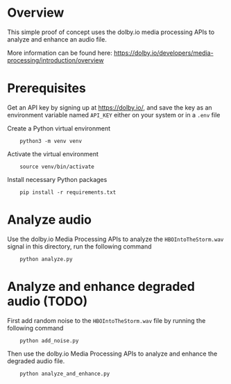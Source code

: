 # Overview

This simple proof of concept uses the dolby.io media processing APIs to analyze and enhance an audio file.

More information can be found here: https://dolby.io/developers/media-processing/introduction/overview

# Prerequisites

Get an API key by signing up at https://dolby.io/, and save the key as an environment variable named `API_KEY` either on your system or in a `.env` file

Create a Python virtual environment

        python3 -m venv venv

Activate the virtual environment

        source venv/bin/activate

Install necessary Python packages

        pip install -r requirements.txt

# Analyze audio

Use the dolby.io Media Processing APIs to analyze the `HBOIntoTheStorm.wav` signal in this directory, run the following command

        python analyze.py

# Analyze and enhance degraded audio (TODO)

First add random noise to the `HBOIntoTheStorm.wav` file by running the following command

        python add_noise.py

Then use the dolby.io Media Processing APIs to analyze and enhance the degraded audio file.

        python analyze_and_enhance.py